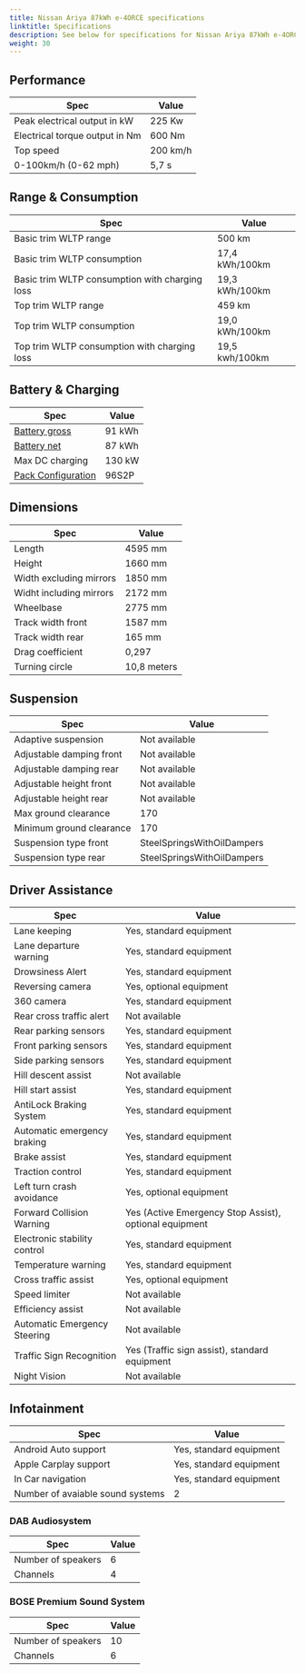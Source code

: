 ```yaml
---
title: Nissan Ariya 87kWh e-4ORCE specifications
linktitle: Specifications
description: See below for specifications for Nissan Ariya 87kWh e-4ORCE
weight: 30
---
```


## Performance

|Spec|Value|
|----|-----|
|Peak electrical output in kW|225 Kw|
|Electrical torque output in Nm|600 Nm|
|Top speed|200 km/h|
|0-100km/h (0-62 mph)|5,7 s|



## Range & Consumption

|Spec|Value|
|----|-----|
|Basic trim WLTP range|500 km|
|Basic trim WLTP consumption|17,4 kWh/100km|
|Basic trim WLTP consumption with charging loss|19,3 kWh/100km|
|Top trim WLTP range|459 km|
|Top trim WLTP consumption|19,0 kWh/100km|
|Top trim WLTP consumption with charging loss|19,5 kwh/100km|



## Battery & Charging

|Spec|Value|
|----|-----|
|[Battery gross](../../../../technology/battery/buffer/)|91 kWh|
|[Battery net](../../../../technology/battery/buffer/)|87 kWh|
|Max DC charging|130 kW|
|[Pack Configuration](../../../../technology/battery/batterypack/)|96S2P|



## Dimensions

|Spec|Value|
|----|-----|
|Length|4595 mm|
|Height|1660 mm|
|Width excluding mirrors|1850 mm|
|Widht including mirrors|2172 mm|
|Wheelbase|2775 mm|
|Track width front|1587 mm|
|Track width rear|165 mm|
|Drag coefficient|0,297|
|Turning circle|10,8 meters|

## Suspension

|Spec|Value|
|----|-----|
|Adaptive suspension|Not available|
|Adjustable damping front|Not available|
|Adjustable damping rear|Not available|
|Adjustable height front|Not available|
|Adjustable height rear|Not available|
|Max ground clearance|170|
|Minimum ground clearance|170|
|Suspension type front|SteelSpringsWithOilDampers|
|Suspension type rear|SteelSpringsWithOilDampers|

## Driver Assistance

|Spec|Value|
|----|-----|
|Lane keeping|Yes, standard equipment|
|Lane departure warning|Yes, standard equipment|
|Drowsiness Alert|Yes, standard equipment|
|Reversing camera|Yes, optional equipment|
|360 camera|Yes, standard equipment|
|Rear cross traffic alert|Not available|
|Rear parking sensors|Yes, standard equipment|
|Front parking sensors|Yes, standard equipment|
|Side parking sensors|Yes, standard equipment|
|Hill descent assist|Not available|
|Hill start assist|Yes, standard equipment|
|AntiLock Braking System|Yes, standard equipment|
|Automatic emergency braking|Yes, standard equipment|
|Brake assist|Yes, standard equipment|
|Traction control|Yes, standard equipment|
|Left turn crash avoidance|Yes, optional equipment|
|Forward Collision Warning|Yes (Active Emergency Stop Assist), optional equipment|
|Electronic stability control|Yes, standard equipment|
|Temperature warning|Yes, standard equipment|
|Cross traffic assist|Yes, optional equipment|
|Speed limiter|Not available|
|Efficiency assist|Not available|
|Automatic Emergency Steering|Not available|
|Traffic Sign Recognition|Yes (Traffic sign assist), standard equipment|
|Night Vision|Not available|

## Infotainment

|Spec|Value|
|----|-----|
|Android Auto support|Yes, standard equipment|
|Apple Carplay support|Yes, standard equipment|
|In Car navigation|Yes, standard equipment|
|Number of avaiable sound systems|2|

### DAB Audiosystem

|Spec|Value|
|----|-----|
|Number of speakers|6|
|Channels|4|

### BOSE Premium Sound System

|Spec|Value|
|----|-----|
|Number of speakers|10|
|Channels|6|
